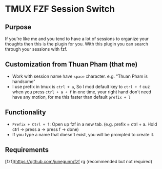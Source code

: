 # TMUX FZF Session Switch

## Purpose

If you're like me and you tend to have a lot of sessions to organize your
thoughts then this is the plugin for you. With this plugin you can search
through your sessions with fzf.

## Customization from Thuan Pham (that me)

- Work with session name have `space` character. e.g. "Thuan Pham is handsome"
- I use prefix in tmux is `ctrl + a`, So I mod default key to `ctrl + f` cuz when you press `ctrl + a + f` in one time, your right hand don't need have any motion, for me this faster than default `prefix + l`

## Functionality
- `Prefix + Ctrl + f`: Open up fzf in a new tab. (e.g. prefix = ctrl + a. Hold ctrl -> press a -> press f -> done)
- If you type a name that doesn't exist, you will be prompted to create it.

## Requirements

[fzf](https://github.com/junegunn/fzf
rg (recommended but not required)
